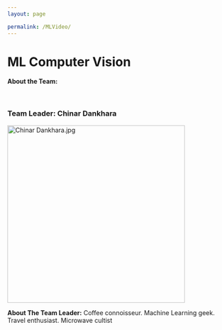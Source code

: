 ```yaml
---
layout: page

permalink: /MLVideo/
---
```


<h1>ML Computer Vision</h1>

<p><strong>About the Team:</strong> </p>

<br/>
<h3>Team Leader: Chinar Dankhara</h3>
<img src="/website/images/Chinar%20Dankhara.jpg?raw=true" alt="Chinar Dankhara.jpg"
    width="400" 
     >
<p><strong>About The Team Leader:</strong> Coffee connoisseur. Machine Learning geek. Travel enthusiast. Microwave cultist</p>
